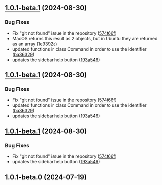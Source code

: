 

## [1.0.1-beta.1](https://github.com/dresktop/dresktop/compare/v1.0.1-beta.0...v1.0.1-beta.1) (2024-08-30)


### Bug Fixes

* Fix "git not found" issue in the repository ([574f66f](https://github.com/dresktop/dresktop/commit/574f66fb729c66a7cfde2c28a1a90ca186df4f1a))
* MacOS returns this result as 2 objects, but in Ubuntu they are returned as an array ([1e9392e](https://github.com/dresktop/dresktop/commit/1e9392eca994fc5bb9f6c2f9c6830ba81ca62182))
* updated functions in class Command in order to use the identifier ([ba36329](https://github.com/dresktop/dresktop/commit/ba36329152282e8d2bc41215b58611c0f1722275))
* updates the sidebar help button ([193a546](https://github.com/dresktop/dresktop/commit/193a546bdfb154e79fa979a2c014b2ac7072e626))

## [1.0.1-beta.1](https://github.com/dresktop/dresktop/compare/v1.0.1-beta.0...v1.0.1-beta.1) (2024-08-30)


### Bug Fixes

* Fix "git not found" issue in the repository ([574f66f](https://github.com/dresktop/dresktop/commit/574f66fb729c66a7cfde2c28a1a90ca186df4f1a))
* updated functions in class Command in order to use the identifier ([ba36329](https://github.com/dresktop/dresktop/commit/ba36329152282e8d2bc41215b58611c0f1722275))
* updates the sidebar help button ([193a546](https://github.com/dresktop/dresktop/commit/193a546bdfb154e79fa979a2c014b2ac7072e626))

## [1.0.1-beta.1](https://github.com/dresktop/dresktop/compare/v1.0.1-beta.0...v1.0.1-beta.1) (2024-08-30)


### Bug Fixes

* Fix "git not found" issue in the repository ([574f66f](https://github.com/dresktop/dresktop/commit/574f66fb729c66a7cfde2c28a1a90ca186df4f1a))
* updates the sidebar help button ([193a546](https://github.com/dresktop/dresktop/commit/193a546bdfb154e79fa979a2c014b2ac7072e626))

## 1.0.1-beta.0 (2024-07-19)
